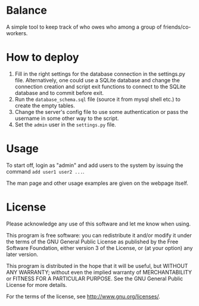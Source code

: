 # Balance

A simple tool to keep track of who owes who among a group of friends/co-workers.

# How to deploy

1. Fill in the right settings for the database
   connection in the settings.py file. Alternatively,
   one could use a SQLite database and change the
   connection creation and script exit functions to
   connect to the SQLite database and to commit before exit.
2. Run the `database_schema.sql` file (source it from mysql shell etc.) to
   create the empty tables.
3. Change the server's config file to use some authentication
   or pass the username in some other way  to the script.
4. Set the `admin` user in the `settings.py` file.


# Usage

To start off, login as "admin" and add users to the system
by issuing the command `add user1 user2 ...`.

The man page and other usage examples are given on the webpage itself.

# License

Please acknowledge any use of this software and let me know when using.

  This program is free software: you can redistribute it and/or modify
  it under the terms of the GNU General Public License as published by
  the Free Software Foundation, either version 3 of the License, or
  (at your option) any later version.

  This program is distributed in the hope that it will be useful,
  but WITHOUT ANY WARRANTY; without even the implied warranty of
  MERCHANTABILITY or FITNESS FOR A PARTICULAR PURPOSE.  See the
  GNU General Public License for more details.

  For the terms of the license, see <http://www.gnu.org/licenses/>.
